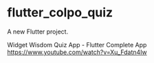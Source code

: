 # flutter_colpo_quiz

A new Flutter project.

Widget Wisdom
Quiz App - Flutter Complete App
https://www.youtube.com/watch?v=Xu_Fdatn4Iw